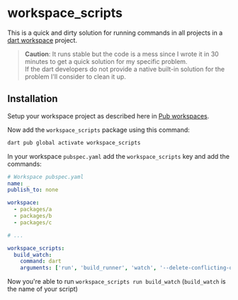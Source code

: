 # workspace_scripts

This is a quick and dirty solution for running commands in all projects in a [dart workspace](https://dart.dev/tools/pub/workspaces) project.


> **Caution**: It runs stable but the code is a mess since I wrote it in 30 minutes to get a quick solution for my specific
>              problem.  
>              If the dart developers do not provide a native built-in solution for the problem I'll consider to clean it up. 

## Installation

Setup your workspace project as described here in [Pub workspaces](https://dart.dev/tools/pub/workspaces).

Now add the `workspace_scripts` package using this command:
```bash
dart pub global activate workspace_scripts
```

In your workspace `pubspec.yaml` add the `workspace_scripts` key and add the commands:
```yaml
# Workspace pubspec.yaml
name: _
publish_to: none

workspace:
  - packages/a
  - packages/b
  - packages/c

# ...

workspace_scripts: 
  build_watch:                                                                  # name of the script
    command: dart                                                               # command to execute 
    arguments: ['run', 'build_runner', 'watch', '--delete-conflicting-outputs'] # arguments to pass to the command
```

Now you're able to run `workspace_scripts run build_watch` (`build_watch` is the name of your script)